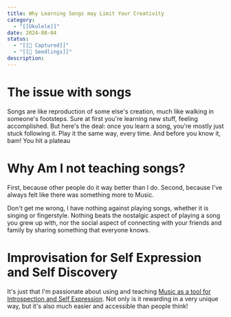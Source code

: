 ```yaml
---
title: Why Learning Songs may Limit Your Creativity
category:
  - "[[Ukulele]]"
date: 2024-08-04
status:
  - "[[📝 Captured]]"
  - "[[🌱 Seedlings]]"
description:
---
```



# The issue with songs

Songs are like reproduction of some else's creation, much like walking in someone's footsteps. Sure at first you're learning new stuff, feeling accomplished. But here's the deal: once you learn a song, you're mostly just stuck following it. Play it the same way, every time. And before you know it, bam! You hit a plateau

# Why Am I not teaching songs?

First, because other people do it way better than I do. 
Second, because I've always felt like there was something more to Music.

Don't get me wrong, I have nothing against playing songs, whether it is singing or fingerstyle. Nothing beats the nostalgic aspect of playing a song you grew up with, nor the social aspect of connecting with your friends and family by sharing something that everyone knows. 

# Improvisation for Self Expression and Self Discovery

It's just that I'm passionate about using and teaching [Music as a tool for Introspection and Self Expression](/notes/freeexpression). Not only is it rewarding in a very unique way, but it's also much easier and accessible than people think!